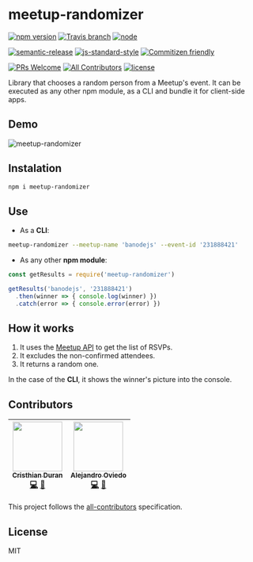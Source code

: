 # meetup-randomizer

[![npm version](https://img.shields.io/npm/v/meetup-randomizer.svg)](https://www.npmjs.com/package/meetup-randomizer)
[![Travis branch](https://img.shields.io/travis/durancristhian/meetup-randomizer/master.svg?maxAge=2592000)](https://travis-ci.org/durancristhian/meetup-randomizer)
[![node](https://img.shields.io/node/v/meetup-randomizer.svg?maxAge=2592000)](https://www.npmjs.com/package/meetup-randomizer)

[![semantic-release](https://img.shields.io/badge/%20%20%F0%9F%93%A6%F0%9F%9A%80-semantic--release-e10079.svg)](https://github.com/semantic-release/semantic-release)
[![js-standard-style](https://img.shields.io/badge/code%20style-standard-brightgreen.svg?maxAge=2592000)](http://standardjs.com/)
[![Commitizen friendly](https://img.shields.io/badge/commitizen-friendly-brightgreen.svg)](http://commitizen.github.io/cz-cli/)

[![PRs Welcome](https://img.shields.io/badge/PRs-welcome-brightgreen.svg?maxAge=2592000)](http://makeapullrequest.com)
[![All Contributors](https://img.shields.io/badge/all_contributors-2-orange.svg)](#contributors)
[![license](https://img.shields.io/github/license/durancristhian/meetup-randomizer.svg)](https://github.com/durancristhian/meetup-randomizer/blob/master/LICENSE)

Library that chooses a random person from a Meetup's event. It can be executed as any other npm module, as a CLI and bundle it for client-side apps.

## Demo

![meetup-randomizer](https://raw.githubusercontent.com/durancristhian/meetup-randomizer/master/images/meetup-randomizer-demo.gif)

## Instalation

```bash
npm i meetup-randomizer
```

## Use

* As a **CLI**:

```bash
meetup-randomizer --meetup-name 'banodejs' --event-id '231888421'
```

* As any other **npm module**:

```javascript
const getResults = require('meetup-randomizer')

getResults('banodejs', '231888421')
  .then(winner => { console.log(winner) })
  .catch(error => { console.error(error) })
```

## How it works

1. It uses the [Meetup API](http://www.meetup.com/meetup_api/) to get the list of RSVPs.
2. It excludes the non-confirmed attendees.
3. It returns a random one.

In the case of the **CLI**, it shows the winner's picture into the console.

## Contributors

<!-- ALL-CONTRIBUTORS-LIST:START - Do not remove or modify this section -->
| [<img src="https://avatars.githubusercontent.com/u/4248944?v=3" width="100px;"/><br /><sub>Cristhian Duran</sub>](https://github.com/durancristhian)<br />[💻](https://github.com/durancristhian/meetup-randomizer/commits?author=durancristhian) [📖](https://github.com/durancristhian/meetup-randomizer/commits?author=durancristhian) | [<img src="https://avatars.githubusercontent.com/u/2440935?v=3" width="100px;"/><br /><sub>Alejandro Oviedo</sub>](https://twitter.com/a0viedo)<br />[💻](https://github.com/durancristhian/meetup-randomizer/commits?author=a0viedo) [📖](https://github.com/durancristhian/meetup-randomizer/commits?author=a0viedo) |
| :---: | :---: |
<!-- ALL-CONTRIBUTORS-LIST:END -->

This project follows the [all-contributors](https://github.com/kentcdodds/all-contributors) specification.

## License

MIT
